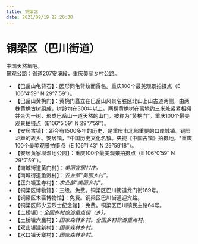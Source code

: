 ```yaml
---
title: 铜梁区
date: 2021/09/19 22:20:38
---
```


# 铜梁区（巴川街道）
中国天然氧吧。  
景观公路：省道207安溪段，重庆美丽乡村公路。  
* 【巴岳山龟背石】：因形同龟背纹而得名。重庆100个最美观景拍摄点（E 106°4′59″ N 29°7′59″）。
* 【巴岳山黄桷门】：黄桷门矗立在巴岳山风景名胜区北山上山古道两侧，由两株黄桷古树组成，树龄均在300年以上。两棵黄桷树在离地约三米处紧紧相拥并合为一树，形成巴岳山一道天然的山门，被称为“黄桷门”。重庆100个最美观景拍摄点（E106°5′59″ N 29°7′59″）。
* 【安居古镇】：距今有1500多年的历史，是重庆市北部重要的口岸城镇。铜梁龙舞的故乡。安居镇，*中国历史文化名镇。央视《中国古镇》拍摄地。*重庆100个最美观景拍摄点（E 106°1′43″ N 29°59′18″）。
* 【安居黄家坝湿地公园】：重庆100个最美观景拍摄点（E 106°0′59″ N 29°7′59″）。
* 【南城街道黄门村】：*美丽宜居村庄。*
* 【南城街道鱼溅村】：*农业部“美丽乡村”。*
* 【正兴镇卫寺村】：*农业部“美丽乡村”。*
* 【铜梁区博物馆】：三级。免费。铜梁区巴川街道龙门街169号。
* 【铜梁区木匾博物馆】：免费。铜梁区巴川街道迎宾路。
* 【铜梁区邱少云烈士纪念馆】：免费。铜梁区巴川镇民主路64号。
* 【土桥镇】：*全国乡村旅游重点镇（乡）。*
* 【土桥镇六赢村】：*国家森林乡村。全国乡村旅游重点村。*
* 【双山镇建新村】：*国家森林乡村。*
* 【水口镇天寨村】：*国家森林乡村。*
